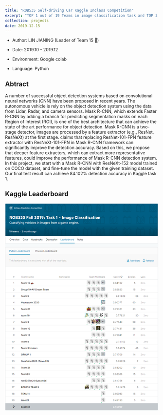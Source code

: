 ```yaml
---
title: "ROB535 Self-driving Car Kaggle Inclass Competition"
excerpt: "TOP 1 out of 19 Teams in image classification task and TOP 3 out of 13 Teams in vehicle localization task<br/><img src='/images/rob535/kaggle-out.png' width='600'>"
collection: projects
date: 2019-12-15
---
```


- Author: LIN JIANING (Leader of Team 15 🚗)

- Date: 2019.10 - 2019.12

- Environment: Google colab

- Language: Python

## Abtract
A number of successful object detection systems based on convolutional neural networks (CNN) have been proposed in recent years. The autonomous vehicle is rely on the object detection system using the data from Lidar, Radar, and camera sensors. Mask R-CNN, which extends Faster R-CNN by adding a branch for predicting segmentation masks on each Region of Interest (ROI), is one of the best architecture that can achieve the state of the art performance for object detection. Mask R-CNN is a two-stage detector, images are processed by a feature extractor (e.g., ResNet, ResNeXt) at the first stage. claims that replacing ResNet-101-FPN feature extractor with ResNeXt-101-FPN in Mask R-CNN framework can significantly improve the detection accuracy. Based on this, we propose that deeper feature extractors, which can extract more representative features, could improve the performance of Mask R-CNN detection system. In this project, we start with a Mask R-CNN with ResNeXt-152 model trained on COCO dataset, and fine-tune the model with the given training dataset. Our final test result can achieve 84.102% detection accuracy in Kaggle task 1.

## Kaggle Leaderboard
<img src='/images/rob535/kaggle.png' width='600'>

